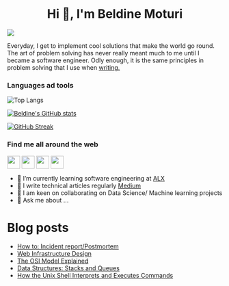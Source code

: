 <h1 align="center">Hi 👋, I'm Beldine Moturi</h1>

<img src="![image](https://images.unsplash.com/photo-1581833971358-2c8b550f87b3?ixlib=rb-1.2.1&ixid=MnwxMjA3fDB8MHxwaG90by1wYWdlfHx8fGVufDB8fHx8&auto=format&fit=crop&w=871&q=80)"/>

Everyday, I get to implement cool solutions that make the world go round. The art of problem solving has never really meant much to me until I became a software engineer. Odly enough, it is the same principles in problem solving that I use when [writing.](https://medium.com/@beldinemoturi)


### Languages ad tools
![Top Langs](https://github-readme-stats.vercel.app/api/top-langs/?username=Beldine-Moturi&theme=tokyonight)


[![Beldine's GitHub stats](https://github-readme-stats.vercel.app/api?username=Beldine-Moturi)](https://github.com/anuraghazra/github-readme-stats)

[![GitHub Streak](https://github-readme-streak-stats.herokuapp.com?user=Beldine-Moturi&theme=dark)](https://git.io/streak-stats)


### Find me all around the web
<p align="left">
<a href="https://twitter.com/BeldineMoturi" target="blank"><img align="center" src="https://github.com/mishmanners/MishManners/blob/master/socials/twitter%20(2).png" title = "Twitter" alt="" height="30" /></a>
<a href="https://www.linkedin.com/in/beldine-moturi-00811615a/" target="blank"><img align="center" src="https://github.com/mishmanners/MishManners/blob/master/socials/transparent-Linkedin-logo-icon.png" alt="" height="30" /></a>
<a href="https://www.instagram.com/beldine_moturi/" target="blank"><img align="center" src="https://github.com/mishmanners/MishManners/blob/master/socials/instagram.png" alt="" height="30" /></a>
<a href="http://instagram.com/mishmanners" target="blank"><img align="center" src="https://github.com/mishmanners/MishManners/blob/master/socials/instagram.png" alt="" height="30" /></a>

<!--
**Beldine-Moturi/Beldine-Moturi** is a ✨ _special_ ✨ repository because its `README.md` (this file) appears on your GitHub profile.
-->

- 🔭 I’m currently learning software engineering at [ALX](https://www.alxafrica.com/software/)
- 📝 I write technical articles regularly [Medium](https://medium.com/@beldinemoturi)
- 👯 I am keen on collaborating on Data Science/ Machine learning projects
- 💬 Ask me about ...

# Blog posts
<!-- BLOG-POST-LIST:START -->
- [How to: Incident report/Postmortem](https://medium.com/@beldinemoturi/how-to-incident-report-postmortem-858d8de57d32?source=rss-4511335ba1c6------2)
- [Web Infrastructure Design](https://medium.com/@beldinemoturi/web-infrastructure-design-80da33de9480?source=rss-4511335ba1c6------2)
- [The OSI Model Explained](https://medium.com/@beldinemoturi/the-osi-model-explained-f9c132fc5b99?source=rss-4511335ba1c6------2)
- [Data Structures: Stacks and Queues](https://medium.com/@beldinemoturi/data-structures-stacks-and-queues-35908a111999?source=rss-4511335ba1c6------2)
- [How the Unix Shell Interprets and Executes Commands](https://medium.com/@beldinemoturi/how-the-unix-shell-interprets-and-executes-commands-fc3351de0802?source=rss-4511335ba1c6------2)
<!-- BLOG-POST-LIST:END -->
